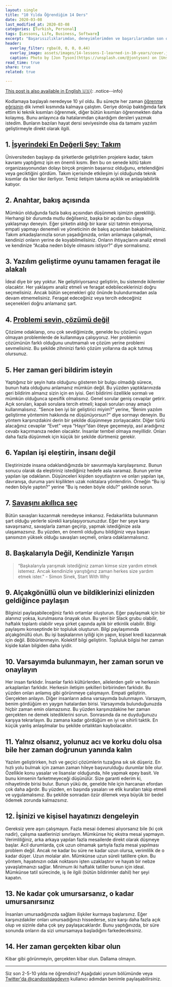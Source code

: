 ```yaml
---
layout: single
title: "10 Yılda Öğrendiğim 14 Ders"
date: 2020-03-08
last_modified_at: 2020-03-08
categories: [Turkish, Personal]
tags: [Lessons, Life, Business, Software]
excerpt: "Başarısızlıklarımdan, deneyimlerimden ve başarılarımdan son on yılda çok şey öğrendim. İşte benim kısa listem."
header:
  overlay_filter: rgba(0, 0, 0, 0.44)
  overlay_image: assets/images/14-lessons-I-learned-in-10-years/cover.jpx
  caption: Photo by [Jon Tyson](https://unsplash.com/@jontyson) on [Unsplash](https://unsplash.com)
read_time: true
share: true
related: true

---
```


[This post is also available in English 🇺🇸](/14-lessons-I-learned-in-10-years){: .notice--info}

Kodlamaya başlayalı neredeyse 10 yıl oldu. Bu süreçte her zaman [öğrenme eğrisinin](https://www.researchgate.net/figure/The-learning-curve-With-the-introduction-and-implementation-of-a-new-technique-high_fig2_237994914) dik ivmeli kısmında kalmaya çalıştım. Geriye dönüp baktığımda fark ettim ki teknik kısımları öğrenmek, diğer bütün kısımları öğrenmekten daha kolaymış. Bunu anlayınca da hatalarımdan çıkardığım dersleri yazmak istedim. Bunların bazıları hayat dersi seviyesinde olsa da tamamı yazılım geliştirmeyle direkt olarak ilgili.

## 1. [İşyerindeki En Değerli Şey: Takım](/is-yerindeki-en-degerli-sey-takim)

Üniversiteden başlayıp da şirketlerde geliştirilen projelere kadar, takım kavramı yaptığımız işin en önemli kısmı. Ben bu on senede kötü takım organizasyonundan dolayı birçok projenin başarısız olduğunu, ertelendiğini veya geciktiğini gördüm. Takım içerisinde etkileşim iyi olduğunda teknik kısımlar da tıkır tıkır ilerliyor. Temiz iletişim takıma açıklık ve anlaşılabilirlik katıyor.

## 2. Anahtar, bakış açısında

Mümkün olduğunda fazla bakış açısından düşünmek işimizin gerekliliği. Herhangi bir durumda mutlu değilseniz, başka bir açıdan bu olaya yaklaşmayı deneyin. Eğer şirketin aldığı bir karar sizi tatmin etmiyorsa, empati yapmayı denemeli ve yöneticinin de bakış açısından bakabilmelisiniz.
Takım arkadaşlarınızla sorun yaşadığınızda, onları anlamaya çalışmalı, kendinizi onların yerine de koyabilmelisiniz. Onların ihtiyaçlarını analiz etmeli ve kendinize “Acaba neden böyle olmasını istiyor?” diye sormalısınız.

## 3. Yazılım geliştirme oyunu tamamen feragat ile alakalı

İdeal diye bir şey yoktur. Ne geliştiriyorsanız geliştirin, bu sistemde ikilemler olacaktır. Her yaklaşımı analiz etmeli ve feragat edebileceklerinizi doğru seçmelisiniz. Ancak bütün seçenekleri göz önünde bulundurmadan asla devam etmemelisiniz. Feragat edeceğiniz veya tercih edeceğiniz seçenekleri doğru anlamanız şart.

## 4. [Problemi sevin, çözümü değil](https://blog.leanstack.com/love-the-problem-not-your-solution-65cfbfb1916b)

Çözüme odaklanıp, onu çok sevdiğimizde, genelde bu çözümü uygun olmayan problemlerde de kullanmaya çalışıyoruz. Her problemin çözümünün farklı olduğunu unutmamalı ve çözüm yerine problemi sevmelisiniz. Bu şekilde zihninizi farklı çözüm yollarına da açık tutmuş olursunuz.

## 5. Her zaman geri bildirim isteyin

Yaptığınız bir şeyin hata olduğunu gösteren bir bulgu olmadığı sürece, bunun hata olduğunu anlamanız mümkün değil. Bu yüzden yaptıklarınızda geri bildirim almanız sizin için en iyisi. Geri bildirimi özellikle sormalı ve mümkün olduğunca spesifik olmalısınız. Genel sorular geniş cevaplar getirir. Açık soruları, kapalı sorulara tercih etmeli; kapalı soruları onay amaçlı kullanmalısınız. “Sence ben iyi bir geliştirici miyim?” yerine, “Benim yazılım geliştirme yöntemim hakkında ne düşünüyorsun?” diye sormayı deneyin. Bu yöntem karşınızdakini derin bir şekilde düşünmeye zorlayacaktır. Diğer türlü alacağınız cevaplar “Evet” veya “Hayır”dan öteye geçemeyip, asıl aradığınız cevabı kaçırmanıza neden olacaktır. İnsanlar tembel olmaya meyillidir. Onları daha fazla düşünmek için küçük bir şekilde dürtmeniz gerekir.

## 6. Yapılan işi eleştirin, insanı değil

Eleştirinizde insana odaklandığınızda bir savunmayla karşılaşırsınız. Bunun sonucu olarak da eleştiriniz istediğiniz hedefe asla varamaz. Bunun yerine yapılan işe odaklanın. Düşünceleri kişiden soyutlaştırın ve onları yapılan işe, davranışa, duruma yani kişilikten uzak noktalara yönlendirin. Örneğin “Bu işi neden böyle yaptın?” yerine “Bu iş neden böyle oldu?” şeklinde sorun.

## 7. [Savaşını akıllıca seç](https://idioms.thefreedictionary.com/choose+your+battles)

Bütün savaşları kazanmak neredeyse imkansız. Fedakarlıkta bulunmanın şart olduğu yerlerle sürekli karşılaşıyorsunuzdur. Eğer her şeye karşı savaşırsanız, savaşlarla zaman geçirip, yapmak istediğinize asla ulaşamazsınız. Bu yüzden, en önemli olduğunu bildiğiniz veya başarı şansınızın yüksek olduğu savaşları seçmeli, onlara odaklanmalısınız.

## 8. Başkalarıyla Değil, Kendinizle Yarışın

> “Başkalarıyla yarışmak istediğiniz zaman kimse size yardım etmek istemez. Ancak kendinizle yarıştığınız zaman herkes size yardım etmek ister." - Simon Sinek, Start With Why

## 9. Alçakgönüllü olun ve bildiklerinizi elinizden geldiğince paylaşın

Bilginizi paylaşabileceğiniz farklı ortamlar oluşturun. Eğer paylaşmak için bir alanınız yoksa, kurulmasına önayak olun. Bu yeni bir Slack grubu olabilir, haftalık toplantı olabilir veya şirket çapında aylık bir etkinlik olabilir. Bilgi paylaşımı konseptinde bir topluluk oluşturun.
Bilgi paylaşımında alçakgönüllü olun. Bu işi başkalarının iyiliği için yapın, kişisel kredi kazanmak için değil. Böbürlenmeyin. Kolektif bilgi geliştirin. Topluluk bilgisi her zaman kişide kalan bilgiden daha iyidir.

## 10. Varsayımda bulunmayın, her zaman sorun ve onaylayın

Her insan farklıdır. İnsanlar farklı kültürlerden, ailelerden gelir ve herkesin arkaplanları farklıdır. Herkesin iletişim şekilleri birbirinden farklıdır. Bu yüzden onları anlamış gibi görünmeye çalışmayın. Empati geliştirin. Gerçekten anlayın.
Diğer insanların adına varsayımda bulunmayın. Varsayım, benim gördüğüm en yaygın hatalardan birisi. Varsayımda bulunduğunuzda hiçbir zaman emin olamazsınız. Bu yüzden karşınızdakine her zaman gerçekten ne demek istediklerini sorun. Sonrasında da ne duyduğunuzu karşıya tekrarlayın. Bu zamana kadar gördüğüm en iyi ve sihirli taktik. En küçük yanlış anlaşılmalar bu şekilde ortalıktan kaybolacaktır.

## 11. Yalnız olsanız, yolunuz acı ve korku dolu olsa bile her zaman doğrunun yanında kalın

Yazılım geliştirirken, hızlı ve geçici çözümlerin tuzağına sık sık düşeriz. En hızlı yolu bulmak için zaman zaman hileye başvurulduğu durumlar bile olur. Özellikle konu yasalar ve lisanslar olduğunda, hile yapmak epey basit. Ve bunu kimsenin farketmeyeceği düşünülür. Size garanti ederim ki, nihayetinde birisi bulur. Bunun yükü de, genelde hile için harcanan efordan çok daha ağırdır. Bu yüzden, en başında yasaları ve etik kuralları takip etmeli ve uygulamalısınız. Bu şekilde sonradan özür dilemek veya büyük bir bedel ödemek zorunda kalmazsınız.

## 12. İşinizi ve kişisel hayatınızı dengeleyin

Gereksiz yere aşırı çalışmayın. Fazla mesai ödemesi alıyorsanız bile (ki çok nadir), çalışma saatlerinizi sınırlayın. Mümkünse hiç ekstra mesai yapmayın. Verimliliğiniz, arka arkaya yapılan fazla mesailerde direkt olarak düşmeye başlar. Acil durumlarda, çok uzun olmamak şartıyla fazla mesai yapılması problem değil. Ancak ne kadar bu süre ne kadar uzun olursa, verimlilik de o kadar düşer.
Uzun molalar alın. Mümkünse uzun süreli tatillere çıkın. Bu yöntem, hayatınızın odak noktasını işten uzaklaştırır ve hayatı bir nebze yavaşlatmanızı sağlar. Minimum iki haftalık tatiller bunun için ideal. Mümkünse tatil sürecinde, iş ile ilgili (bütün bildirimler dahil) her şeyi kapatın.

## 13. Ne kadar çok umursarsanız, o kadar umursanırsınız

İnsanları umursadığınızda sağlam ilişkiler kurmaya başlarsınız. Eğer karşınızdakiler onları umursadığınızı hissederse, size karşı daha fazla açık olup ve sizinle daha çok şey paylaşacaklardır. Bunu yaptığınızda, bir süre sonunda onların da sizi umursamaya başladığını farkedeceksiniz.

## 14. Her zaman gerçekten kibar olun

Kibar gibi görünmeyin, gerçekten kibar olun. Dallama olmayın.

---

Siz son 2-5-10 yılda ne öğrendiniz? Aşağıdaki yorum bölümünde veya [Twitter'da @candostdagdevrn](https://twitter.com/candostdagdevrn) kullanıcı adımdan benimle paylaşabilirsiniz.
